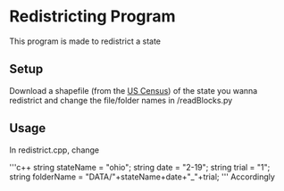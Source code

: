 # Redistricting Program

This program is made to redistrict a state

## Setup

Download a shapefile (from the [US Census](https://www.census.gov/geo/maps-data/data/tiger-data.html)) of the state you wanna redistrict and change the file/folder names in /readBlocks.py

## Usage

In redistrict.cpp, change

'''c++
string stateName = "ohio";
string date = "2-19";
string trial = "1";
string folderName = "DATA/"+stateName+date+"_"+trial;
''' 
Accordingly